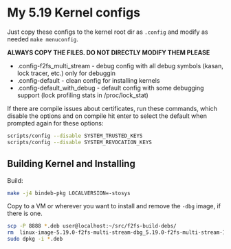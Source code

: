 # My 5.19 Kernel configs

Just copy these configs to the kernel root dir as `.config` and modify as needed `make menuconfig`.

**ALWAYS COPY THE FILES. DO NOT DIRECTLY MODIFY THEM PLEASE**

- .config-f2fs_multi_stream - debug config with all debug symbols (kasan, lock tracer, etc.) only for debuggin
- .config-default - clean config for installing kernels
- .config-default_with_debug - default config with some debugging support (lock profiling stats in /proc/lock_stat)

If there are compile issues about certificates, run these commands, which disable the options and on compile hit enter to select the default when prompted again for these options:

```bash
scripts/config --disable SYSTEM_TRUSTED_KEYS
scripts/config --disable SYSTEM_REVOCATION_KEYS
```

## Building Kernel and Installing

Build:

```bash
make -j4 bindeb-pkg LOCALVERSION=-stosys
```

Copy to a VM or wherever you want to install and remove the `-dbg` image, if there is one.

```bash
scp -P 8888 *.deb user@localhost:~/src/f2fs-build-debs/
rm  linux-image-5.19.0-f2fs-multi-stream-dbg_5.19.0-f2fs-multi-stream-185_amd64.deb
sudo dpkg -i *.deb
```
